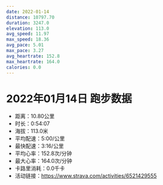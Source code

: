 ```yaml
---
date: 2022-01-14
distance: 10797.70
duration: 3247.0
elevation: 113.0
avg_speed: 11.97
max_speed: 18.36
avg_pace: 5.01
max_pace: 3.27
avg_heartrate: 152.8
max_heartrate: 164.0
calories: 0.0
---
```


# 2022年01月14日 跑步数据

- 距离：10.80公里
- 时长：0:54:07
- 海拔：113.0米
- 平均配速：5:00/公里
- 最快配速：3:16/公里
- 平均心率：152.8次/分钟
- 最大心率：164.0次/分钟
- 卡路里消耗：0.0千卡
- 活动链接：https://www.strava.com/activities/6521429555
